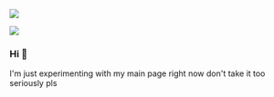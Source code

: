 ![](page-gif.gif)
<!--![](page-gif-2.gif)-->
![](page-gif-3.gif)

<!--
I found that the ZamZar MKV to GIF converter works best to preserve page color:
https://www.zamzar.com/convert/mkv-to-gif/
-->

### Hi 👋
I'm just experimenting with my main page right now don't take it too seriously pls


<!--854x366 - Probably the biggest image I can use here-->
